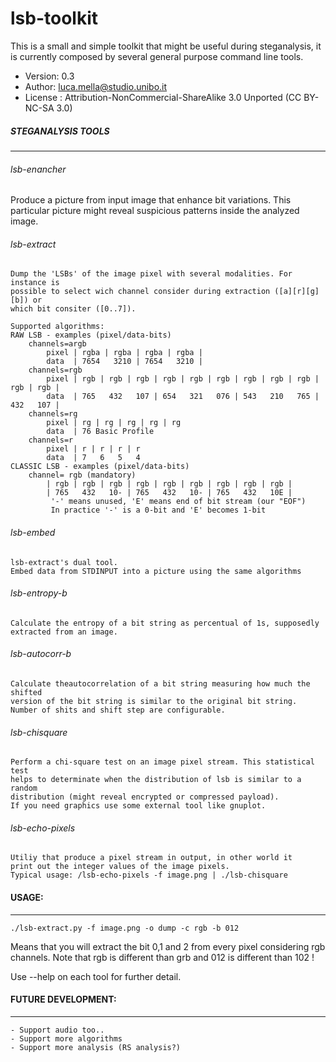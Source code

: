 lsb-toolkit
===========

This is a small and simple toolkit that might be useful during steganalysis, it is currently composed by several general purpose command line tools.

- Version: 0.3
- Author: luca.mella@studio.unibo.it
- License : Attribution-NonCommercial-ShareAlike 3.0 Unported (CC BY-NC-SA 3.0)

##### STEGANALYSIS TOOLS
--------------------------------------------------------------------------------

###### lsb-enancher
  Produce a picture from input image that enhance bit variations. 
	This particular picture might reveal suspicious patterns inside the analyzed image.

###### lsb-extract
	Dump the 'LSBs' of the image pixel with several modalities. For instance is
	possible to select wich channel consider during extraction ([a][r][g][b]) or 
	which bit consiter ([0..7]). 

	Supported algorithms:
	RAW LSB - examples (pixel/data-bits)
		channels=argb 
			pixel | rgba | rgba | rgba | rgba | 
			data  | 7654   3210 | 7654   3210 | 
		channels=rgb
			pixel | rgb | rgb | rgb | rgb | rgb | rgb | rgb | rgb | rgb | rgb | rgb |
			data  | 765   432   107 | 654   321   076 | 543   210   765 | 432   107 |
		channels=rg
			pixel | rg | rg | rg | rg | rg  
			data  | 76 Basic Profile
		channels=r
			pixel | r | r | r | r 
			data  | 7   6   5   4 
	CLASSIC LSB - examples (pixel/data-bits)
		channel= rgb (mandatory)
			| rgb | rgb | rgb | rgb | rgb | rgb | rgb | rgb | rgb | 
			| 765   432   10- | 765   432   10- | 765   432   10E |
			 '-' means unused, 'E' means end of bit stream (our "EOF")
			 In practice '-' is a 0-bit and 'E' becomes 1-bit

###### lsb-embed
	lsb-extract's dual tool.
	Embed data from STDINPUT into a picture using the same algorithms

###### lsb-entropy-b
	Calculate the entropy of a bit string as percentual of 1s, supposedly 
	extracted from an image.

###### lsb-autocorr-b
	Calculate theautocorrelation of a bit string measuring how much the shifted
	version of the bit string is similar to the original bit string.
	Number of shits and shift step are configurable.

###### lsb-chisquare
	Perform a chi-square test on an image pixel stream. This statistical test
	helps to determinate when the distribution of lsb is similar to a random 
	distribution (might reveal encrypted or compressed payload).
	If you need graphics use some external tool like gnuplot.

###### lsb-echo-pixels
	Utiliy that produce a pixel stream in output, in other world it 
	print out the integer values of the image pixels.
	Typical usage: /lsb-echo-pixels -f image.png | ./lsb-chisquare


#### USAGE:
-----------------------------------------------------------------------------
	./lsb-extract.py -f image.png -o dump -c rgb -b 012
Means that you will extract the bit 0,1 and 2 from every pixel considering rgb 
channels. Note that rgb is different than grb and 012 is different than 102 !

Use --help on each tool for further detail.

#### FUTURE DEVELOPMENT:
-----------------------------------------------------------------------------
	- Support audio too..
	- Support more algorithms
	- Support more analysis (RS analysis?)

